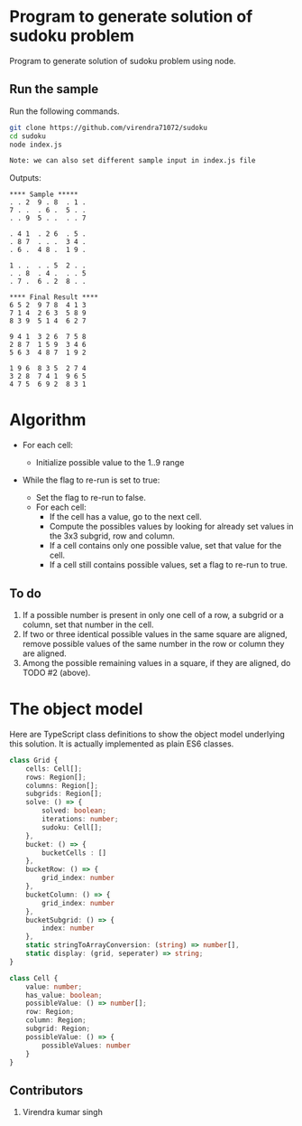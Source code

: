 # Program to generate solution of sudoku problem

Program to generate solution of sudoku problem using node.

## Run the sample

Run the following commands.

``` bash
git clone https://github.com/virendra71072/sudoku
cd sudoku
node index.js

Note: we can also set different sample input in index.js file
```

Outputs:

```
**** Sample *****
. . 2  9 . 8  . 1 .  
7 . .  . 6 .  5 . .  
. . 9  5 . .  . . 7  

. 4 1  . 2 6  . 5 .  
. 8 7  . . .  3 4 .  
. 6 .  4 8 .  1 9 .  

1 . .  . . 5  2 . .  
. . 8  . 4 .  . . 5  
. 7 .  6 . 2  8 . .  

**** Final Result ****
6 5 2  9 7 8  4 1 3  
7 1 4  2 6 3  5 8 9  
8 3 9  5 1 4  6 2 7  

9 4 1  3 2 6  7 5 8  
2 8 7  1 5 9  3 4 6  
5 6 3  4 8 7  1 9 2  

1 9 6  8 3 5  2 7 4  
3 2 8  7 4 1  9 6 5  
4 7 5  6 9 2  8 3 1 
```



# Algorithm

- For each cell:
    - Initialize possible value to the 1..9 range

- While the flag to re-run is set to true:
    - Set the flag to re-run to false.
    - For each cell:
        - If the cell has a value, go to the next cell.
        - Compute the possibles values by looking for already set values in the 3x3 subgrid, row and column.
        - If a cell contains only one possible value, set that value for the cell.
        - If a cell still contains possible values, set a flag to re-run to true.

## To do

1. If a possible number is present in only one cell of a row, a subgrid or a column, set that number in the cell.
2. If two or three identical possible values in the same square are aligned, remove possible values of the same number in the row or column they are aligned.
3. Among the possible remaining values in a square, if they are aligned, do TODO #2 (above).



# The object model

Here are TypeScript class definitions to show the object model underlying this solution.
It is actually implemented as plain ES6 classes.

``` typescript
class Grid {
    cells: Cell[];
    rows: Region[];
    columns: Region[];
    subgrids: Region[];
    solve: () => {
        solved: boolean;
        iterations: number;
        sudoku: Cell[];
    },
    bucket: () => {
        bucketCells : []
    },
    bucketRow: () => {
        grid_index: number
    },
    bucketColumn: () => {
        grid_index: number
    },
    bucketSubgrid: () => {
        index: number
    },
    static stringToArrayConversion: (string) => number[], 
    static display: (grid, seperater) => string;
}

class Cell {
    value: number;
    has_value: boolean;
    possibleValue: () => number[];
    row: Region;
    column: Region;
    subgrid: Region;
    possibleValue: () => {
        possibleValues: number
    }
}
```

## Contributors

1. Virendra kumar singh

